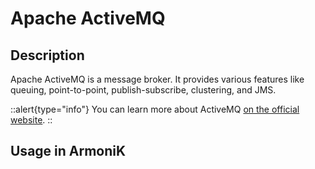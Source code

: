 # Apache ActiveMQ

## Description

Apache ActiveMQ is a message broker. It provides various features like queuing, point-to-point, publish-subscribe, clustering, and JMS.

::alert{type="info"}
You can learn more about ActiveMQ [on the official website](https://activemq.apache.org/).
::

## Usage in ArmoniK
